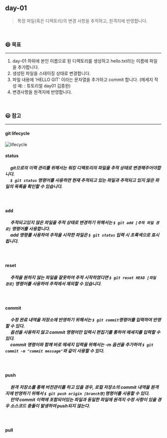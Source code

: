 ## day-01
> 특정 파일(혹은 디렉토리)의 변경 사항을 추적하고, 원격지에 반영합니다.

<br>

### :smile: 목표
---
1. day-01 하위에 본인 이름으로 된 디렉토리를 생성하고 hello.txt라는 이름에 파일을 추가합니다.
2. 생성된 파일을 스테이징 상태로 변경합니다.
3. 파일 내용에 'HELLO GIT' 이라는 문자열을 추가하고 commit 합니다. (메세지 작성 예: <feat>: 튜토리얼 day01 김종완)
4. 변경사항을 원격지에 반영합니다.

<br>


### 😃 참고 
---
#### git lifecycle
![lifecycle](https://github.com/JK-Kim4/tutorial-git-workflow/assets/68538676/0ffca2de-03fa-4af4-aeb9-1f573e02a4d7)

  
  
#### status
##### &nbsp;&nbsp;&nbsp;&nbsp; git으로의 이력 관리를 위해서는 워킹 디렉토리의 파일을 추적 상태로 변경해주어야합니다.<br>&nbsp;&nbsp;&nbsp;&nbsp; ``` $ git status ``` 명령어를 사용하면 현재 추적되고 있는 파일과 추적되고 있지 않은 파일의 목록을 확인할 수 있습니다.

<br>

#### add
##### &nbsp;&nbsp;&nbsp;&nbsp; 추적되고있지 않은 파일을 추적 상태로 변경하기 위해서는 ```$ git add [추적 파일 경로]``` 명령어를 사용합니다.<br>&nbsp;&nbsp;&nbsp;&nbsp; add 명령를 사용하여 추적을 시작한 파일은 ```$ git status``` 입력 시 초록색으로 표시됩니다.


<br>

#### reset
##### &nbsp;&nbsp;&nbsp;&nbsp; 추적을 원하지 않는 파일을 잘못하여 추적 시작하였다면 ```$ git reset HEAD [파일 경로]``` 명령어를 사용하여 추적에서 제외할 수 있습니다.

<br>

#### commit
##### &nbsp;&nbsp;&nbsp;&nbsp; 수정 완료 내역을 저장소에 반영하기 위해서는 ```$ git commit```명령어를 입력하여 반영할 수 있다.<br>&nbsp;&nbsp;&nbsp;&nbsp; 옵션을 사용하지 않고 commit 명령어만 입력시 편집기를 통하여 메세지를 입력할 수 있다.<br>&nbsp;&nbsp;&nbsp;&nbsp; commit 명령어와 함께 바로 메세지 입력을 위해서는 -m 옵션을 추가하여 ```$ git commit -m "commit message"```와 같이 사용할 수 있다.

<br>

#### push
##### &nbsp;&nbsp;&nbsp;&nbsp; 원격 저장소를 통해 버전관리를 하고 있을 경우, 로컬 저장소의 commit 내역을 원격지에 반영하기 위해서 ```$ git push origin [branch명]```명령어를 사용할 수 있다.<br>&nbsp;&nbsp;&nbsp;&nbsp; 만약 commit 이력에 포함되어있는 파일과 동일한 파일에 원격지 수정 사항이 있을 경우 소스코드 충돌이 발생하여 push되지 않는다.


<br>

#### pull
